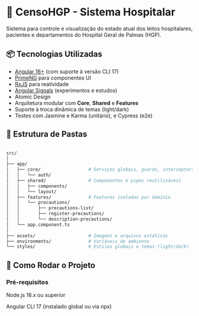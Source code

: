 # 🏥 CensoHGP - Sistema Hospitalar

Sistema para controle e visualização do estado atual dos leitos hospitalares, pacientes e departamentos do Hospital Geral de Palmas (HGP).

## 📦 Tecnologias Utilizadas

- [Angular 16+](https://angular.io/) (com suporte à versão CLI 17)
- [PrimeNG](https://www.primefaces.org/primeng/) para componentes UI
- [RxJS](https://rxjs.dev/) para reatividade
- [Angular Signals](https://angular.io/guide/signals) (experimentos e estudos)
- Atomic Design
- Arquitetura modular com **Core**, **Shared** e **Features**
- Suporte à troca dinâmica de temas (light/dark)
- Testes com Jasmine e Karma (unitário), e Cypress (e2e)

## 📁 Estrutura de Pastas

```bash

src/
│
├── app/
│   ├── core/                  # Serviços globais, guards, interceptors, auth
│   │   └── auth/
│   ├── shared/                # Componentes e pipes reutilizáveis
│   │   ├── components/
│   │   └── layout/
│   ├── features/              # Features isoladas por domínio
│   │   └── precautions/
│   │       ├── precautions-list/
│   │       ├── register-precautions/
│   │       └── description-precautions/
│   └── app.component.ts
│
├── assets/                    # Imagens e arquivos estáticos
├── environments/              # Variáveis de ambiente
└── styles/                    # Estilos globais e temas (light/dark)

```

## 🚀 Como Rodar o Projeto

### Pré-requisitos

Node.js 18.x ou superior

Angular CLI 17 (instalado global ou via npx)
